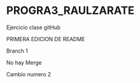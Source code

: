 # PROGRA3_RAULZARATE
Ejercicio clase gitHub

PRIMERA EDICION DE README

Branch 1

No hay Merge

Cambio numero 2
